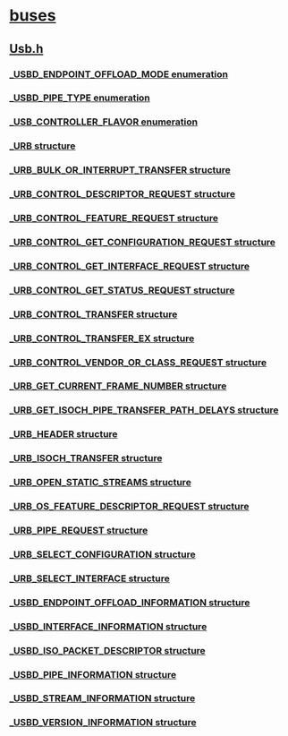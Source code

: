 # [buses](../_buses/index.md)
## [Usb.h](index.md)
### [_USBD_ENDPOINT_OFFLOAD_MODE enumeration](../usb/ne-usb-_usbd_endpoint_offload_mode.md)
### [_USBD_PIPE_TYPE enumeration](../usb/ne-usb-_usbd_pipe_type.md)
### [_USB_CONTROLLER_FLAVOR enumeration](../usb/ne-usb-_usb_controller_flavor.md)
### [_URB structure](../usb/ns-usb-_urb.md)
### [_URB_BULK_OR_INTERRUPT_TRANSFER structure](../usb/ns-usb-_urb_bulk_or_interrupt_transfer.md)
### [_URB_CONTROL_DESCRIPTOR_REQUEST structure](../usb/ns-usb-_urb_control_descriptor_request.md)
### [_URB_CONTROL_FEATURE_REQUEST structure](../usb/ns-usb-_urb_control_feature_request.md)
### [_URB_CONTROL_GET_CONFIGURATION_REQUEST structure](../usb/ns-usb-_urb_control_get_configuration_request.md)
### [_URB_CONTROL_GET_INTERFACE_REQUEST structure](../usb/ns-usb-_urb_control_get_interface_request.md)
### [_URB_CONTROL_GET_STATUS_REQUEST structure](../usb/ns-usb-_urb_control_get_status_request.md)
### [_URB_CONTROL_TRANSFER structure](../usb/ns-usb-_urb_control_transfer.md)
### [_URB_CONTROL_TRANSFER_EX structure](../usb/ns-usb-_urb_control_transfer_ex.md)
### [_URB_CONTROL_VENDOR_OR_CLASS_REQUEST structure](../usb/ns-usb-_urb_control_vendor_or_class_request.md)
### [_URB_GET_CURRENT_FRAME_NUMBER structure](../usb/ns-usb-_urb_get_current_frame_number.md)
### [_URB_GET_ISOCH_PIPE_TRANSFER_PATH_DELAYS structure](../usb/ns-usb-_urb_get_isoch_pipe_transfer_path_delays.md)
### [_URB_HEADER structure](../usb/ns-usb-_urb_header.md)
### [_URB_ISOCH_TRANSFER structure](../usb/ns-usb-_urb_isoch_transfer.md)
### [_URB_OPEN_STATIC_STREAMS structure](../usb/ns-usb-_urb_open_static_streams.md)
### [_URB_OS_FEATURE_DESCRIPTOR_REQUEST structure](../usb/ns-usb-_urb_os_feature_descriptor_request.md)
### [_URB_PIPE_REQUEST structure](../usb/ns-usb-_urb_pipe_request.md)
### [_URB_SELECT_CONFIGURATION structure](../usb/ns-usb-_urb_select_configuration.md)
### [_URB_SELECT_INTERFACE structure](../usb/ns-usb-_urb_select_interface.md)
### [_USBD_ENDPOINT_OFFLOAD_INFORMATION structure](../usb/ns-usb-_usbd_endpoint_offload_information.md)
### [_USBD_INTERFACE_INFORMATION structure](../usb/ns-usb-_usbd_interface_information.md)
### [_USBD_ISO_PACKET_DESCRIPTOR structure](../usb/ns-usb-_usbd_iso_packet_descriptor.md)
### [_USBD_PIPE_INFORMATION structure](../usb/ns-usb-_usbd_pipe_information.md)
### [_USBD_STREAM_INFORMATION structure](../usb/ns-usb-_usbd_stream_information.md)
### [_USBD_VERSION_INFORMATION structure](../usb/ns-usb-_usbd_version_information.md)
